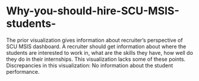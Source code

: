 # Why-you-should-hire-SCU-MSIS-students-
The prior visualization gives information about recruiter’s perspective of SCU MSIS dashboard. A recruiter should get information about where the students are interested to work in, what are the skills they have, how well do they do in their internships.
This visualization lacks some of these points.
Discrepancies in this visualization:
No information about the student performance.


